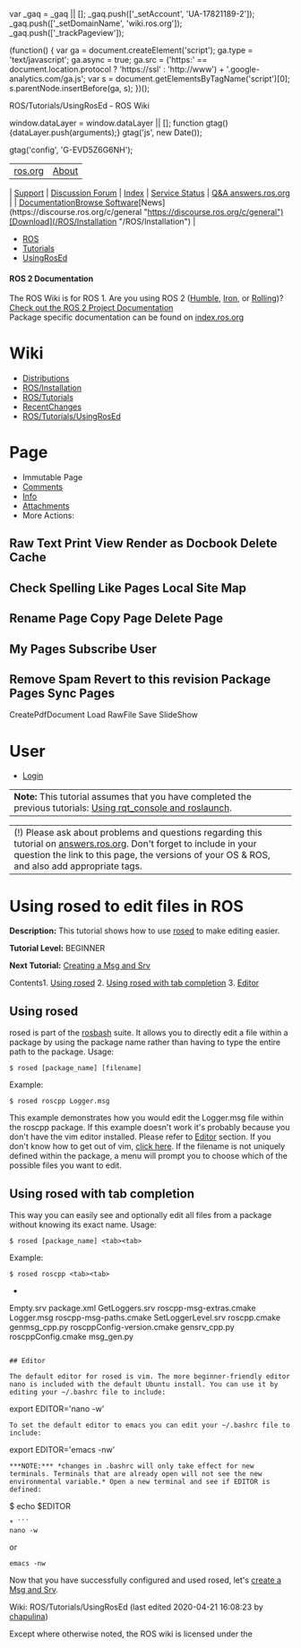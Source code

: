 

 var \_gaq = \_gaq || [];
 \_gaq.push(['\_setAccount', 'UA-17821189-2']);
 \_gaq.push(['\_setDomainName', 'wiki.ros.org']);
 \_gaq.push(['\_trackPageview']);

 (function() {
 var ga = document.createElement('script'); ga.type = 'text/javascript'; ga.async = true;
 ga.src = ('https:' == document.location.protocol ? 'https://ssl' : 'http://www') + '.google-analytics.com/ga.js';
 var s = document.getElementsByTagName('script')[0]; s.parentNode.insertBefore(ga, s);
 })();

ROS/Tutorials/UsingRosEd - ROS Wiki

<!--
var search\_hint = "Search";
//-->

 window.dataLayer = window.dataLayer || [];
 function gtag(){dataLayer.push(arguments);}
 gtag('js', new Date());

 gtag('config', 'G-EVD5Z6G6NH');

<!--// Initialize search form
var f = document.getElementById('searchform');
if(f) f.getElementsByTagName('label')[0].style.display = 'none';
var e = document.getElementById('searchinput');
if(e) {
 searchChange(e);
 searchBlur(e);
}

function handleSubmit() {
 var f = document.getElementById('searchform');
 var t = document.getElementById('searchinput');
 var r = document.getElementById('real\_searchinput');

 //alert("handleSubmit "+ t.value);
 if(t.value.match(/review/)) {
 r.value = t.value;
 } else {
 //r.value = t.value + " -PackageReviewCategory -StackReviewCategory -M3Review -DocReview -ApiReview -HelpOn -BadContent -LocalSpellingWords";
 r.value = t.value + " -PackageReviewCategory -StackReviewCategory -DocReview -ApiReview";
 }
 //return validate(f);
}
//-->

|  |  |
| --- | --- |
| [ros.org](/ "/") | [About](http://www.ros.org/about-ros "http://www.ros.org/about-ros")
 |
 [Support](/Support "/Support")
 |
 [Discussion Forum](http://discourse.ros.org/ "http://discourse.ros.org/")
 |
 [Index](http://index.ros.org/ "http://index.ros.org/")
 |
 [Service Status](http://status.ros.org/ "http://status.ros.org/")
 |
 [Q&A answers.ros.org](http://answers.ros.org/ "http://answers.ros.org/") |
| [Documentation](/ "/")[Browse Software](https://index.ros.org/packages "https://index.ros.org/packages")[News](https://discourse.ros.org/c/general "https://discourse.ros.org/c/general")[Download](/ROS/Installation "/ROS/Installation") |

* [ROS](/ROS "/ROS")
* [Tutorials](/ROS/Tutorials "/ROS/Tutorials")
* [UsingRosEd](/action/fullsearch/ROS/Tutorials/UsingRosEd?action=fullsearch&context=180&value=linkto%3A%22ROS%2FTutorials%2FUsingRosEd%22 "Click to do a full-text search for this title")

#### ROS 2 Documentation

The ROS Wiki is for ROS 1. Are you using ROS 2 ([Humble](http://docs.ros.org/en/humble/ "http://docs.ros.org/en/humble/"), [Iron](http://docs.ros.org/en/iron/ "http://docs.ros.org/en/iron/"), or [Rolling](http://docs.ros.org/en/rolling/ "http://docs.ros.org/en/rolling/"))?   
[Check out the ROS 2 Project Documentation](http://docs.ros.org "http://docs.ros.org")  
Package specific documentation can be found on [index.ros.org](https://index.ros.org "https://index.ros.org")

# Wiki

* [Distributions](/Distributions "/Distributions")
* [ROS/Installation](/ROS/Installation "/ROS/Installation")
* [ROS/Tutorials](/ROS/Tutorials "/ROS/Tutorials")
* [RecentChanges](/RecentChanges "/RecentChanges")
* [ROS/Tutorials/UsingRosEd](/ROS/Tutorials/UsingRosEd "/ROS/Tutorials/UsingRosEd")

# Page

* Immutable Page
* [Comments](# "#")
* [Info](/action/info/ROS/Tutorials/UsingRosEd?action=info "/action/info/ROS/Tutorials/UsingRosEd?action=info")
* [Attachments](/action/AttachFile/ROS/Tutorials/UsingRosEd?action=AttachFile "/action/AttachFile/ROS/Tutorials/UsingRosEd?action=AttachFile")
* More Actions:

Raw Text
Print View
Render as Docbook
Delete Cache
------------------------
Check Spelling
Like Pages
Local Site Map
------------------------
Rename Page
Copy Page
Delete Page
------------------------
My Pages
Subscribe User
------------------------
Remove Spam
Revert to this revision
Package Pages
Sync Pages
------------------------
CreatePdfDocument
Load
RawFile
Save
SlideShow

<!--// Init menu
actionsMenuInit('More Actions:');
//-->

# User

* [Login](/action/login/ROS/Tutorials/UsingRosEd?action=login "/action/login/ROS/Tutorials/UsingRosEd?action=login")

|  |
| --- |
| **Note:** This tutorial assumes that you have completed the previous tutorials: [Using rqt\_console and roslaunch](/ROS/Tutorials/UsingRqtconsoleRoslaunch "/ROS/Tutorials/UsingRqtconsoleRoslaunch").  |

|  |
| --- |
| (!) Please ask about problems and questions regarding this tutorial on [answers.ros.org](http://answers.ros.org "http://answers.ros.org"). Don't forget to include in your question the link to this page, the versions of your OS & ROS, and also add appropriate tags. |

# Using rosed to edit files in ROS

**Description:** This tutorial shows how to use [rosed](/rosbash "/rosbash") to make editing easier.  

**Tutorial Level:** BEGINNER  

**Next Tutorial:** [Creating a Msg and Srv](/ROS/Tutorials/CreatingMsgAndSrv "/ROS/Tutorials/CreatingMsgAndSrv")   

 Contents1. [Using rosed](#Using_rosed "#Using_rosed")
2. [Using rosed with tab completion](#Using_rosed_with_tab_completion "#Using_rosed_with_tab_completion")
3. [Editor](#Editor "#Editor")

## Using rosed

rosed is part of the [rosbash](/rosbash "/rosbash") suite. It allows you to directly edit a file within a package by using the package name rather than having to type the entire path to the package. Usage: 
```
$ rosed [package_name] [filename]
```
Example: 
```
$ rosed roscpp Logger.msg
```
This example demonstrates how you would edit the Logger.msg file within the roscpp package. If this example doesn't work it's probably because you don't have the vim editor installed. Please refer to [Editor](/ROS/Tutorials/UsingRosEd#Editor "/ROS/Tutorials/UsingRosEd#Editor") section. If you don't know how to get out of vim, [click here](http://kb.iu.edu/data/afcz.html "http://kb.iu.edu/data/afcz.html"). If the filename is not uniquely defined within the package, a menu will prompt you to choose which of the possible files you want to edit. 
## Using rosed with tab completion

This way you can easily see and optionally edit all files from a package without knowing its exact name. Usage: 
```
$ rosed [package_name] <tab><tab>
```
Example: 
```
$ rosed roscpp <tab><tab>
```
* ```
Empty.srv                   package.xml
GetLoggers.srv              roscpp-msg-extras.cmake
Logger.msg                  roscpp-msg-paths.cmake
SetLoggerLevel.srv          roscpp.cmake
genmsg_cpp.py               roscppConfig-version.cmake
gensrv_cpp.py               roscppConfig.cmake
msg_gen.py                  
```

## Editor

The default editor for rosed is vim. The more beginner-friendly editor nano is included with the default Ubuntu install. You can use it by editing your ~/.bashrc file to include: 
```
export EDITOR='nano -w'
```
To set the default editor to emacs you can edit your ~/.bashrc file to include: 
```
export EDITOR='emacs -nw'
```
***NOTE:*** *changes in .bashrc will only take effect for new terminals. Terminals that are already open will not see the new environmental variable.* Open a new terminal and see if EDITOR is defined: 
```
$ echo $EDITOR
```
* ```
nano -w
```
or 
```
emacs -nw
```

Now that you have successfully configured and used rosed, let's [create a Msg and Srv](/ROS/Tutorials/CreatingMsgAndSrv "/ROS/Tutorials/CreatingMsgAndSrv"). 

Wiki: ROS/Tutorials/UsingRosEd (last edited 2020-04-21 16:08:23 by [chapulina](/chapulina "chapulina @ c-24-5-73-27.hsd1.ca.comcast.net[24.5.73.27]"))

Except where otherwise noted, the ROS wiki is licensed under the   

